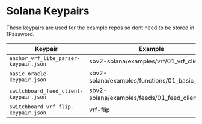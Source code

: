 # Solana Keypairs

These keypairs are used for the example repos so dont need to be stored in
1Password.

| Keypair                                | Example                                        |
| -------------------------------------- | ---------------------------------------------- |
| `anchor_vrf_lite_parser-keypair.json`  | sbv2-solana/examples/vrf/01_vrf_client         |
| `basic_oracle-keypair.json`            | sbv2-solana/examples/functions/01_basic_oracle |
| `switchboard_feed_client-keypair.json` | sbv2-solana/examples/feeds/01_feed_client      |
| `switchboard_vrf_flip-keypair.json`    | vrf-flip                                       |
